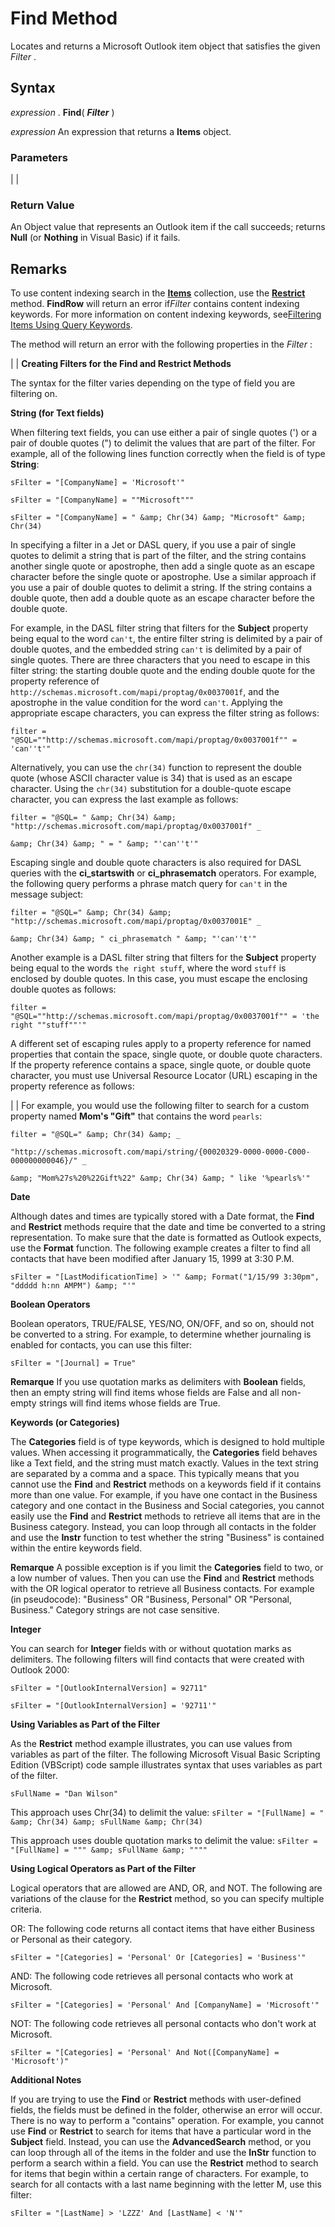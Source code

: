 
# Find Method

Locates and returns a Microsoft Outlook item object that satisfies the given *Filter* .
 


## Syntax

*expression* . **Find**( ***Filter*** )
 

 
*expression* An expression that returns a **Items** object.
 

 

### Parameters


|
|

### Return Value

An Object value that represents an Outlook item if the call succeeds; returns  **Null** (or **Nothing** in Visual Basic) if it fails.
 

 

## Remarks

To use content indexing search in the  **[Items](3a99730b-e62a-5ca6-f6ec-911c95173242.md)** collection, use the **[Restrict](e3b0cda1-e43d-cc5e-2942-0f54935d9dab.md)** method. **FindRow** will return an error if*Filter* contains content indexing keywords. For more information on content indexing keywords, see[Filtering Items Using Query Keywords](d7e6b169-c5fd-7acc-f077-658a153a921f.md).
 

 
The method will return an error with the following properties in the *Filter* :
 

 

|
|
 **Creating Filters for the Find and Restrict Methods**
 

 
The syntax for the filter varies depending on the type of field you are filtering on.
 

 
 **String (for Text fields)**
 

 
When filtering text fields, you can use either a pair of single quotes (') or a pair of double quotes (") to delimit the values that are part of the filter. For example, all of the following lines function correctly when the field is of type  **String**:
 

 
 `sFilter = "[CompanyName] = 'Microsoft'"`
 

 
 `sFilter = "[CompanyName] = ""Microsoft"""`
 

 
 `sFilter = "[CompanyName] = " &amp; Chr(34) &amp; "Microsoft" &amp; Chr(34)`
 

 
In specifying a filter in a Jet or DASL query, if you use a pair of single quotes to delimit a string that is part of the filter, and the string contains another single quote or apostrophe, then add a single quote as an escape character before the single quote or apostrophe. Use a similar approach if you use a pair of double quotes to delimit a string. If the string contains a double quote, then add a double quote as an escape character before the double quote. 
 

 
For example, in the DASL filter string that filters for the  **Subject** property being equal to the word `can't`, the entire filter string is delimited by a pair of double quotes, and the embedded string  `can't` is delimited by a pair of single quotes. There are three characters that you need to escape in this filter string: the starting double quote and the ending double quote for the property reference of `http://schemas.microsoft.com/mapi/proptag/0x0037001f`, and the apostrophe in the value condition for the word  `can't`. Applying the appropriate escape characters, you can express the filter string as follows:
 

 
 `filter = "@SQL=""http://schemas.microsoft.com/mapi/proptag/0x0037001f"" = 'can''t'"`
 

 
Alternatively, you can use the  `chr(34)` function to represent the double quote (whose ASCII character value is 34) that is used as an escape character. Using the `chr(34)` substitution for a double-quote escape character, you can express the last example as follows:
 

 
 `filter = "@SQL= " &amp; Chr(34) &amp; "http://schemas.microsoft.com/mapi/proptag/0x0037001f" _`
 

 
 `&amp; Chr(34) &amp; " = " &amp; "'can''t'"`
 

 
Escaping single and double quote characters is also required for DASL queries with the  **ci_startswith** or **ci_phrasematch** operators. For example, the following query performs a phrase match query for `can't` in the message subject:
 

 
 `filter = "@SQL=" &amp; Chr(34) &amp; "http://schemas.microsoft.com/mapi/proptag/0x0037001E" _`
 

 
 `&amp; Chr(34) &amp; " ci_phrasematch " &amp; "'can''t'"`
 

 
Another example is a DASL filter string that filters for the  **Subject** property being equal to the words `the right stuff`, where the word  `stuff` is enclosed by double quotes. In this case, you must escape the enclosing double quotes as follows:
 

 
 `filter = "@SQL=""http://schemas.microsoft.com/mapi/proptag/0x0037001f"" = 'the right ""stuff""'"`
 

 
A different set of escaping rules apply to a property reference for named properties that contain the space, single quote, or double quote characters. If the property reference contains a space, single quote, or double quote character, you must use Universal Resource Locator (URL) escaping in the property reference as follows:
 

 

|
|
For example, you would use the following filter to search for a custom property named  **Mom's "Gift"** that contains the word `pearls`:
 

 
 `filter = "@SQL=" &amp; Chr(34) &amp; _`
 

 
 `"http://schemas.microsoft.com/mapi/string/{00020329-0000-0000-C000-000000000046}/" _`
 

 
 `&amp; "Mom%27s%20%22Gift%22" &amp; Chr(34) &amp; " like '%pearls%'"`
 

 
 **Date**
 

 
Although dates and times are typically stored with a Date format, the  **Find** and **Restrict** methods require that the date and time be converted to a string representation. To make sure that the date is formatted as Outlook expects, use the **Format** function. The following example creates a filter to find all contacts that have been modified after January 15, 1999 at 3:30 P.M.
 

 
 `sFilter = "[LastModificationTime] > '" &amp; Format("1/15/99 3:30pm", "ddddd h:nn AMPM") &amp; "'"`
 

 
 **Boolean Operators**
 

 
Boolean operators, TRUE/FALSE, YES/NO, ON/OFF, and so on, should not be converted to a string. For example, to determine whether journaling is enabled for contacts, you can use this filter:
 

 
 `sFilter = "[Journal] = True"`
 

 

 **Remarque**  If you use quotation marks as delimiters with  **Boolean** fields, then an empty string will find items whose fields are False and all non-empty strings will find items whose fields are True.
 

 **Keywords (or Categories)**
 

 
The  **Categories** field is of type keywords, which is designed to hold multiple values. When accessing it programmatically, the **Categories** field behaves like a Text field, and the string must match exactly. Values in the text string are separated by a comma and a space. This typically means that you cannot use the **Find** and **Restrict** methods on a keywords field if it contains more than one value. For example, if you have one contact in the Business category and one contact in the Business and Social categories, you cannot easily use the **Find** and **Restrict** methods to retrieve all items that are in the Business category. Instead, you can loop through all contacts in the folder and use the **Instr** function to test whether the string "Business" is contained within the entire keywords field.
 

 

 **Remarque**  A possible exception is if you limit the  **Categories** field to two, or a low number of values. Then you can use the **Find** and **Restrict** methods with the OR logical operator to retrieve all Business contacts. For example (in pseudocode): "Business" OR "Business, Personal" OR "Personal, Business." Category strings are not case sensitive.
 

 **Integer**
 

 
You can search for  **Integer** fields with or without quotation marks as delimiters. The following filters will find contacts that were created with Outlook 2000:
 

 
 `sFilter = "[OutlookInternalVersion] = 92711"`
 

 
 `sFilter = "[OutlookInternalVersion] = '92711'"`
 

 
 **Using Variables as Part of the Filter**
 

 
As the  **Restrict** method example illustrates, you can use values from variables as part of the filter. The following Microsoft Visual Basic Scripting Edition (VBScript) code sample illustrates syntax that uses variables as part of the filter.
 

 
 `sFullName = "Dan Wilson"`
 

 
 This approach uses Chr(34) to delimit the value: `sFilter = "[FullName] = " &amp; Chr(34) &amp; sFullName &amp; Chr(34)`
 

 
 This approach uses double quotation marks to delimit the value: `sFilter = "[FullName] = """ &amp; sFullName &amp; """"`
 

 
 **Using Logical Operators as Part of the Filter**
 

 
Logical operators that are allowed are AND, OR, and NOT. The following are variations of the clause for the  **Restrict** method, so you can specify multiple criteria.
 

 
OR: The following code returns all contact items that have either Business or Personal as their category.
 

 
 `sFilter = "[Categories] = 'Personal' Or [Categories] = 'Business'"`
 

 
AND: The following code retrieves all personal contacts who work at Microsoft.
 

 
 `sFilter = "[Categories] = 'Personal' And [CompanyName] = 'Microsoft'"`
 

 
NOT: The following code retrieves all personal contacts who don't work at Microsoft.
 

 
 `sFilter = "[Categories] = 'Personal' And Not([CompanyName] = 'Microsoft')"`
 

 
 **Additional Notes**
 

 
If you are trying to use the  **Find** or **Restrict** methods with user-defined fields, the fields must be defined in the folder, otherwise an error will occur. There is no way to perform a "contains" operation. For example, you cannot use **Find** or **Restrict** to search for items that have a particular word in the **Subject** field. Instead, you can use the **AdvancedSearch** method, or you can loop through all of the items in the folder and use the **InStr** function to perform a search within a field. You can use the **Restrict** method to search for items that begin within a certain range of characters. For example, to search for all contacts with a last name beginning with the letter M, use this filter:
 

 
 `sFilter = "[LastName] > 'LZZZ' And [LastName] < 'N'"`
 

 
